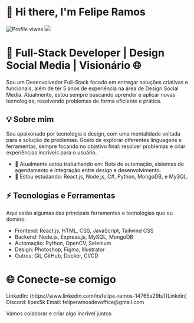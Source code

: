 <h1 alight="left">👋 Hi there, I'm Felipe Ramos</h1>


<p alight="left">
  <img src="https://komarev.com/ghpvc/?username=lipex5k&color=green" alt="Profile viwes" />

  <img src="https://img.shields.io/github/followers/lipex5k.svg?style=social&label=Follow&maxAge=2592000" />
</p>

<h1 alight="left">🚀 Full-Stack Developer | Design Social Media | Visionário 🌐</h1>

Sou um Desenvolvedor Full-Stack focado em entregar soluções criativas e funcionais, além de ter 5 anos de experiência na área de Design Social Media. Atualmente, estou sempre buscando aprender e aplicar novas tecnologias, resolvendo problemas de forma eficiente e prática.


<h2>💡 Sobre mim</h2>

Sou apaixonado por tecnologia e design, com uma mentalidade voltada para a solução de problemas. Gosto de explorar diferentes linguagens e ferramentas, sempre focando no objetivo final: resolver problemas e criar experiências incríveis para o usuário.

- 🔭 Atualmente estou trabalhando em: Bots de automação, sistemas de agendamento e integração entre design e desenvolvimento.
- 🌱 Estou estudando: React.js, Node.js, C#, Python, MongoDB, e MySQL.

<h2>⚡️ Tecnologias e Ferramentas</h2>

Aqui estão algumas das principais ferramentas e tecnologias que eu domino:

- Frontend: React.js, HTML, CSS, JavaScript, Tailwind CSS
- Backend: Node.js, Express.js, MySQL, MongoDB
- Automação: Python, OpenCV, Selenium
- Design: Photoshop, Figma, Illustrator
- Outros: Git, GitHub, Docker, CI/CD


<h1>🌐 Conecte-se comigo</h1>
  LinkedIn: (https://www.linkedin.com/in/felipe-ramos-14765a29b/)[Linkdin]
  Discord: lipex5k
  Email: feliperamosdevoffice@gmail.com

Vamos colaborar e criar algo incrível juntos
 

